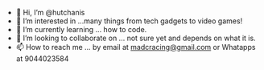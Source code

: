 - 👋 Hi, I’m @hutchanis
- 👀 I’m interested in ...many things from tech gadgets to video games!
- 🌱 I’m currently learning ... how to code.
- 💞️ I’m looking to collaborate on ... not sure yet and depends on what it is.
- 📫 How to reach me ... by email at madcracing@gmail.com or Whatapps at 9044023584

<!---
hutchanis/hutchanis is a ✨ special ✨ repository because its `README.md` (this file) appears on your GitHub profile.
You can click the Preview link to take a look at your changes.
--->
